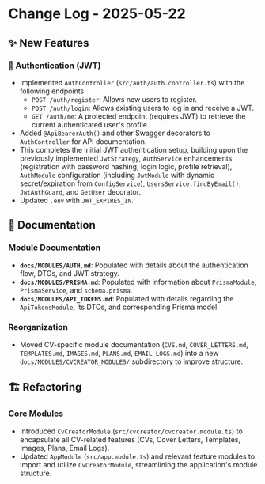 # Change Log - 2025-05-22

## ✨ New Features

### 🔑 Authentication (JWT)

- Implemented `AuthController` (`src/auth/auth.controller.ts`) with the following endpoints:
  - `POST /auth/register`: Allows new users to register.
  - `POST /auth/login`: Allows existing users to log in and receive a JWT.
  - `GET /auth/me`: A protected endpoint (requires JWT) to retrieve the current authenticated user's profile.
- Added `@ApiBearerAuth()` and other Swagger decorators to `AuthController` for API documentation.
- This completes the initial JWT authentication setup, building upon the previously implemented `JwtStrategy`, `AuthService` enhancements (registration with password hashing, login logic, profile retrieval), `AuthModule` configuration (including `JwtModule` with dynamic secret/expiration from `ConfigService`), `UsersService.findByEmail()`, `JwtAuthGuard`, and `GetUser` decorator.
- Updated `.env` with `JWT_EXPIRES_IN`.

## 📄 Documentation

### Module Documentation

- **`docs/MODULES/AUTH.md`**: Populated with details about the authentication flow, DTOs, and JWT strategy.
- **`docs/MODULES/PRISMA.md`**: Populated with information about `PrismaModule`, `PrismaService`, and `schema.prisma`.
- **`docs/MODULES/API_TOKENS.md`**: Populated with details regarding the `ApiTokensModule`, its DTOs, and corresponding Prisma model.

### Reorganization

- Moved CV-specific module documentation (`CVS.md`, `COVER_LETTERS.md`, `TEMPLATES.md`, `IMAGES.md`, `PLANS.md`, `EMAIL_LOGS.md`) into a new `docs/MODULES/CVCREATOR_MODULES/` subdirectory to improve structure.

## 🏗️ Refactoring

### Core Modules

- Introduced `CvCreatorModule` (`src/cvcreator/cvcreator.module.ts`) to encapsulate all CV-related features (CVs, Cover Letters, Templates, Images, Plans, Email Logs).
- Updated `AppModule` (`src/app.module.ts`) and relevant feature modules to import and utilize `CvCreatorModule`, streamlining the application's module structure.

